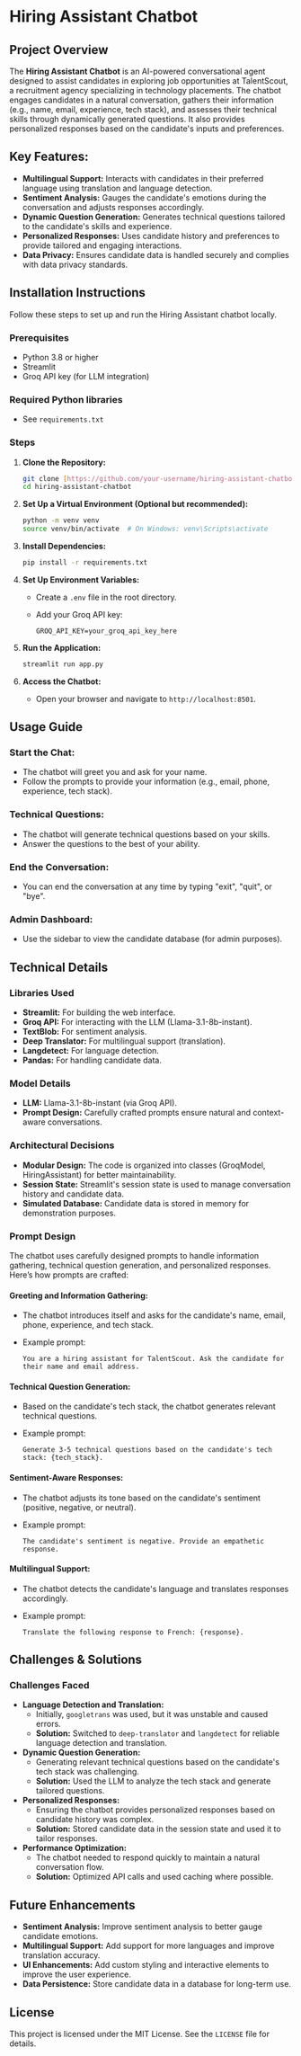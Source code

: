 
# Hiring Assistant Chatbot

## Project Overview

The **Hiring Assistant Chatbot** is an AI-powered conversational agent designed to assist candidates in exploring job opportunities at TalentScout, a recruitment agency specializing in technology placements. The chatbot engages candidates in a natural conversation, gathers their information (e.g., name, email, experience, tech stack), and assesses their technical skills through dynamically generated questions. It also provides personalized responses based on the candidate's inputs and preferences.

## Key Features:

* **Multilingual Support:** Interacts with candidates in their preferred language using translation and language detection.
* **Sentiment Analysis:** Gauges the candidate's emotions during the conversation and adjusts responses accordingly.
* **Dynamic Question Generation:** Generates technical questions tailored to the candidate's skills and experience.
* **Personalized Responses:** Uses candidate history and preferences to provide tailored and engaging interactions.
* **Data Privacy:** Ensures candidate data is handled securely and complies with data privacy standards.

## Installation Instructions

Follow these steps to set up and run the Hiring Assistant chatbot locally.

### Prerequisites

* Python 3.8 or higher
* Streamlit
* Groq API key (for LLM integration)

### Required Python libraries

* See `requirements.txt`

### Steps

1.  **Clone the Repository:**

    ```bash
    git clone [https://github.com/your-username/hiring-assistant-chatbot.git](https://www.google.com/search?q=https://github.com/your-username/hiring-assistant-chatbot.git)
    cd hiring-assistant-chatbot
    ```

2.  **Set Up a Virtual Environment (Optional but recommended):**

    ```bash
    python -m venv venv
    source venv/bin/activate  # On Windows: venv\Scripts\activate
    ```

3.  **Install Dependencies:**

    ```bash
    pip install -r requirements.txt
    ```

4.  **Set Up Environment Variables:**

    * Create a `.env` file in the root directory.
    * Add your Groq API key:

        ```plaintext
        GROQ_API_KEY=your_groq_api_key_here
        ```

5.  **Run the Application:**

    ```bash
    streamlit run app.py
    ```

6.  **Access the Chatbot:**

    * Open your browser and navigate to `http://localhost:8501`.

## Usage Guide

### Start the Chat:

* The chatbot will greet you and ask for your name.
* Follow the prompts to provide your information (e.g., email, phone, experience, tech stack).

### Technical Questions:

* The chatbot will generate technical questions based on your skills.
* Answer the questions to the best of your ability.

### End the Conversation:

* You can end the conversation at any time by typing "exit", "quit", or "bye".

### Admin Dashboard:

* Use the sidebar to view the candidate database (for admin purposes).

## Technical Details

### Libraries Used

* **Streamlit:** For building the web interface.
* **Groq API:** For interacting with the LLM (Llama-3.1-8b-instant).
* **TextBlob:** For sentiment analysis.
* **Deep Translator:** For multilingual support (translation).
* **Langdetect:** For language detection.
* **Pandas:** For handling candidate data.

### Model Details

* **LLM:** Llama-3.1-8b-instant (via Groq API).
* **Prompt Design:** Carefully crafted prompts ensure natural and context-aware conversations.

### Architectural Decisions

* **Modular Design:** The code is organized into classes (GroqModel, HiringAssistant) for better maintainability.
* **Session State:** Streamlit's session state is used to manage conversation history and candidate data.
* **Simulated Database:** Candidate data is stored in memory for demonstration purposes.

### Prompt Design

The chatbot uses carefully designed prompts to handle information gathering, technical question generation, and personalized responses. Here’s how prompts are crafted:

#### Greeting and Information Gathering:

* The chatbot introduces itself and asks for the candidate's name, email, phone, experience, and tech stack.
* Example prompt:

    ```plaintext
    You are a hiring assistant for TalentScout. Ask the candidate for their name and email address.
    ```

#### Technical Question Generation:

* Based on the candidate's tech stack, the chatbot generates relevant technical questions.
* Example prompt:

    ```plaintext
    Generate 3-5 technical questions based on the candidate's tech stack: {tech_stack}.
    ```

#### Sentiment-Aware Responses:

* The chatbot adjusts its tone based on the candidate's sentiment (positive, negative, or neutral).
* Example prompt:

    ```plaintext
    The candidate's sentiment is negative. Provide an empathetic response.
    ```

#### Multilingual Support:

* The chatbot detects the candidate's language and translates responses accordingly.
* Example prompt:

    ```plaintext
    Translate the following response to French: {response}.
    ```

## Challenges & Solutions

### Challenges Faced

* **Language Detection and Translation:**
    * Initially, `googletrans` was used, but it was unstable and caused errors.
    * **Solution:** Switched to `deep-translator` and `langdetect` for reliable language detection and translation.
* **Dynamic Question Generation:**
    * Generating relevant technical questions based on the candidate's tech stack was challenging.
    * **Solution:** Used the LLM to analyze the tech stack and generate tailored questions.
* **Personalized Responses:**
    * Ensuring the chatbot provides personalized responses based on candidate history was complex.
    * **Solution:** Stored candidate data in the session state and used it to tailor responses.
* **Performance Optimization:**
    * The chatbot needed to respond quickly to maintain a natural conversation flow.
    * **Solution:** Optimized API calls and used caching where possible.

## Future Enhancements

* **Sentiment Analysis:** Improve sentiment analysis to better gauge candidate emotions.
* **Multilingual Support:** Add support for more languages and improve translation accuracy.
* **UI Enhancements:** Add custom styling and interactive elements to improve the user experience.
* **Data Persistence:** Store candidate data in a database for long-term use.

## License

This project is licensed under the MIT License. See the `LICENSE` file for details.

